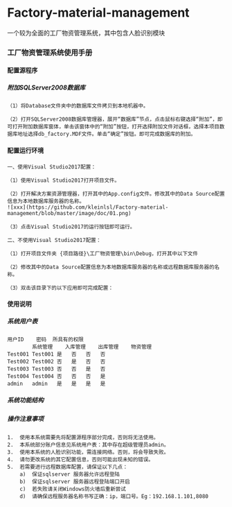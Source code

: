 # Factory-material-management
一个较为全面的工厂物资管理系统，其中包含人脸识别模块


### 工厂物资管理系统使用手册


#### 配置源程序

##### 附加SQLServer2008数据库
	
	（1）将Database文件夹中的数据库文件拷贝到本地机器中。
	
	（2）打开SQLServer2008数据库管理器，展开“数据库”节点，点击鼠标右键选择“附加”，即可打开附加数据库窗体，单击该窗体中的“附加”按钮，打开选择附加文件对话框，选择本项目数据库地址选择db_factory.MDF文件。单击“确定”按钮。即可完成数据库的附加。


#### 配置运行环境
	
	一、使用Visual Studio2017配置：
	
	（1）使用Visual Studio2017打开项目文件。
	
	（2）打开解决方案资源管理器，打开其中的App.config文件。修改其中的Data Source配置信息为本地数据库服务器的名称。
	![xxx](https://github.com/kleinlsl/Factory-material-management/blob/master/image/doc/01.png)
 
	（3）点击Visual Studio2017的运行按钮即可运行。

	二、不使用Visual Studio2017配置：
	
	（1）打开项目文件夹 {项目路径}\工厂物资管理\bin\Debug，打开其中以下文件
	
	（2）修改其中的Data Source配置信息为本地数据库服务器的名称或远程数据库服务器的名称。
	
	（3）双击该目录下的以下应用即可完成配置：
 
#### 使用说明

##### 系统用户表

	用户ID	密码	所具有的权限
			系统管理	入库管理	出库管理	物资管理
	Test001	Test001	是	否	否	否
	Test002	Test002	否	是	否	否
	Test003	Test003	否	否	是	否
	Test004	Test004	否	否	否	是
	admin	admin	是	是	是	是



##### 系统功能结构
 
##### 操作注意事项
	1.	使用本系统需要先将配置源程序部分完成，否则将无法使用。
	2.	本系统部分账户信息见系统用户表：其中存在超级管理员admin。
	3.	使用本系统的人脸识别功能，需连接网络。否则，将会导致失败。
	4.	请勿更改系统的其它配置信息，否则可能出现未知的错误。
	5.	若需要进行远程数据库配置，请保证以下几点：
		a)	保证sqlserver 服务器允许远程登陆
		b)	保证sqlserver 服务器远程登陆端口开启
		c)	若失败请关闭Windows防火墙后重新尝试
		d)	请确保远程服务器名称书写正确：ip，端口号。Eg：192.168.1.101,8080
